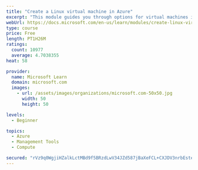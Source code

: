 ```yaml
---
title: "Create a Linux virtual machine in Azure"
excerpt: "This module guides you through options for virtual machines in Azure, creating and connecting a Linux virtual machine, and configuring your network settings."
webUrl: https://docs.microsoft.com/en-us/learn/modules/create-linux-virtual-machine-in-azure/
type: course
price: Free
length: PT1H26M
ratings:
  count: 10977
  average: 4.7038355
heat: 58

provider:
  name: Microsoft Learn
  domain: microsoft.com
  images:
    - url: /assets/images/organizations/microsoft.com-50x50.jpg
      width: 50
      height: 50

levels:
  - Beginner

topics:
  - Azure
  - Management Tools
  - Compute

secured: "rVz9q0WgjiHZalkLctMBd9f5BRzdLwV34JZd587jBaXeFCL+CXJDV3nrbEstevAuvNjQNwOF8xeTUw/Z13dRXoL+sas9WoUzBRScDp7p3uytnHnkc1yj2U572QJ6XcGBmxkQPX7q+17syv2qvrNP7b2/sP7r/iYcDpKrUM0xof4sMlYJ4RhWuMPsB+28wKgr9cbljxv3uGklu7jqTJZQfemJZAI3WqwjklceMGYb+/dBsTgxvW09dNoL2urJNLzfnZUn2OoKmu6mkhrqtDHr4pmHlicbGUI3RJ/8Vx7V1EkiI7Yj2JakE3HRKaPvhyYuKS9Dl1iWULcBACzLTX/HEcyyMoDwuVV2XKKoQp/is7697pnRpaYQsC6CBZyidtC1PeBjycs6m3++VwVGlpduWxsxuH60bNlC2jggsJ6bPHM=;rCgK9BQgpyyTJfxObwmcKw=="
---
```


